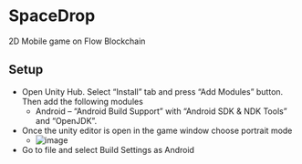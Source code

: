 # SpaceDrop
2D Mobile game on Flow Blockchain

## Setup
- Open Unity Hub. Select “Install” tab and press “Add Modules” button. Then add the following modules
  -  Android – “Android Build Support” with “Android SDK & NDK Tools” and “OpenJDK”.
- Once the unity editor is open in the game window choose portrait mode 
  - ![image](https://user-images.githubusercontent.com/54744701/220694000-6241d97b-a046-40de-8226-beb14befc463.png)
- Go to file and select Build Settings as Android
